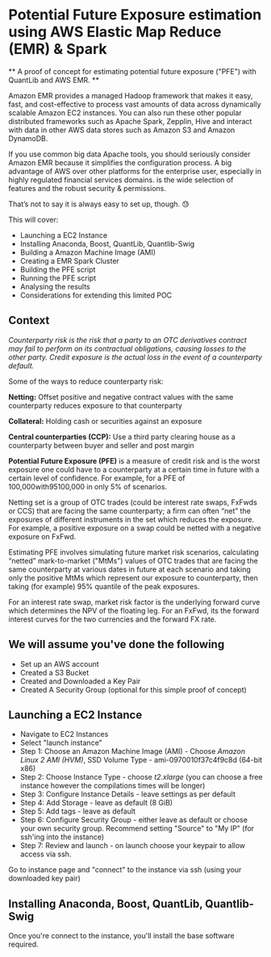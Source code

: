 # Potential Future Exposure estimation using AWS Elastic Map Reduce (EMR) & Spark

** A proof of concept for estimating potential future exposure ("PFE") with QuantLib and AWS EMR. **

Amazon EMR provides a managed Hadoop framework that makes it easy, fast, and cost-effective to process vast amounts of data across dynamically scalable Amazon EC2 instances. You can also run these other popular distributed frameworks such as Apache Spark, Zepplin, Hive and interact with data in other AWS data stores such as Amazon S3 and Amazon DynamoDB.

If you use common big data Apache tools, you should seriously consider Amazon EMR because it simplifies the configuration process. A big advantage of AWS over other platforms for the enterprise user, especially in highly regulated financial services domains. is the wide selection of features and the robust security & permissions. 

That’s not to say it is always easy to set up, though. :sweat:

This will cover:
* Launching a EC2 Instance
* Installing Anaconda, Boost, QuantLib, Quantlib-Swig
* Building a Amazon Machine Image (AMI)
* Creating a EMR Spark Cluster
* Building the PFE script
* Running the PFE script
* Analysing the results
* Considerations for extending this limited POC

## Context

_Counterparty risk is the risk that a party to an OTC derivatives contract may fail to perform on its contractual obligations, causing losses to the other party. Credit exposure is the actual loss in the event of a counterparty default._

Some of the ways to reduce counterparty risk:

**Netting:** Offset positive and negative contract values with the same counterparty reduces exposure to that counterparty

**Collateral:** Holding cash or securities against an exposure

**Central counterparties (CCP):** Use a third party clearing house as a counterparty between buyer and seller and post margin

**Potential Future Exposure (PFE)** is a measure of credit risk and is the worst exposure one could have to a counterparty at a certain time in future with a certain level of confidence. For example, for a PFE of 100,000with95100,000 in only 5% of scenarios.

Netting set is a group of OTC trades (could be interest rate swaps, FxFwds or CCS) that are facing the same counterparty;  a firm can often “net” the exposures of different instruments in the set which reduces the exposure. For example, a positive exposure on a swap could be netted with a negative exposure on FxFwd.

Estimating PFE involves simulating future market risk scenarios, calculating “netted” mark-to-market ("MtMs") values of OTC trades that are facing the same counterparty at various dates in future at each scenario and taking only the positive MtMs which represent our exposure to counterparty, then taking (for example) 95% quantile of the peak exposures.

For an interest rate swap, market risk factor is the underlying forward curve which determines the NPV of the floating leg. For an FxFwd, its the forward interest curves for the two currencies and the forward FX rate.


## We will assume you've done the following

* Set up an AWS account
* Created a S3 Bucket
* Created and Downloaded a Key Pair
* Created A Security Group (optional for this simple proof of concept)

## Launching a EC2 Instance

* Navigate to EC2 Instances
* Select "launch instance"
* Step 1: Choose an Amazon Machine Image (AMI) - Choose _Amazon Linux 2 AMI (HVM)_, SSD Volume Type - ami-0970010f37c4f9c8d (64-bit x86)
* Step 2: Choose Instance Type - choose _t2.xlarge_ (you can choose a free instance however the compilations times will be longer)
* Step 3: Configure Instance Details - leave settings as per default
* Step 4: Add Storage - leave as default (8 GiB)
* Step 5: Add tags - leave as default
* Step 6: Configure Security Group - either leave as default or choose your own security group. Recommend setting "Source" to "My IP" (for ssh'ing into the instance)
* Step 7: Review and launch - on launch choose your keypair to allow access via ssh. 

Go to instance page and "connect" to the instance via ssh (using your downloaded key pair)


## Installing Anaconda, Boost, QuantLib, Quantlib-Swig

Once you're connect to the instance, you'll install the base software required. 




